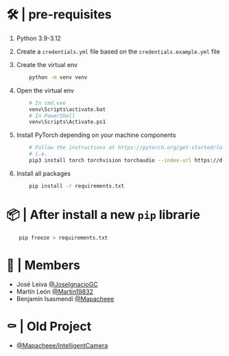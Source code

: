 # 🛠️ | pre-requisites

1. Python 3.9-3.12

1. Create a `credentials.yml` file based on the `credentials.example.yml` file

1. Create the virtual env 
    ```bash
        python -m venv venv
    ```

1. Open the virtual env
    ```bash
        # In cmd.exe
        venv\Scripts\activate.bat
        # In PowerShell
        venv\Scripts\Activate.ps1
    ```

1. Install PyTorch depending on your machine components
    ```bash
        # Follow the instructions at https://pytorch.org/get-started/locally/
        # i.e.
        pip3 install torch torchvision torchaudio --index-url https://download.pytorch.org/whl/cu118
    ```

1. Install all packages
    ```bash
        pip install -r requirements.txt
    ```

# 📦 | After install a new `pip` librarie

```bash
    pip freeze > requirements.txt
```

# 👥 | Members

- José Leiva [@JoseIgnacioGC](https://github.com/JoseIgnacioGC)<br>
- Martín León [@Martin19832](https://github.com/Martin19832)<br>
- Benjamín Isasmendi [@Mapacheee](https://github.com/Mapacheee)

# ⚰️ | Old Project

- [@Mapacheee/IntelligentCamera](https://github.com/Mapacheee/IntelligentCamera)

